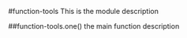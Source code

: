 <a name="module_function-tools"></a>
#function-tools
This is the module description

<a name="module_function-tools.one"></a>
##function-tools.one()
the main function description

